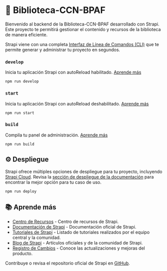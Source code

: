 # 🚀 Biblioteca-CCN-BPAF

Bienvenido al backend de la Biblioteca-CCN-BPAF desarrollado con Strapi. Este proyecto te permitirá gestionar el contenido y recursos de la biblioteca de manera eficiente.

Strapi viene con una completa [Interfaz de Línea de Comandos (CLI)](https://docs.strapi.io/dev-docs/cli) que te permite generar y administrar tu proyecto en segundos.

### `develop`

Inicia tu aplicación Strapi con autoReload habilitado. [Aprende más](https://docs.strapi.io/dev-docs/cli#strapi-develop)

```
npm run develop
```

### `start`

Inicia tu aplicación Strapi con autoReload deshabilitado. [Aprende más](https://docs.strapi.io/dev-docs/cli#strapi-start)

```
npm run start
```

### `build`

Compila tu panel de administración. [Aprende más](https://docs.strapi.io/dev-docs/cli#strapi-build)

```
npm run build
```

## ⚙️ Despliegue

Strapi ofrece múltiples opciones de despliegue para tu proyecto, incluyendo [Strapi Cloud](https://cloud.strapi.io). Revisa la [sección de despliegue de la documentación](https://docs.strapi.io/dev-docs/deployment) para encontrar la mejor opción para tu caso de uso.

```
npm run deploy
```

## 📚 Aprende más

- [Centro de Recursos](https://strapi.io/resource-center) - Centro de recursos de Strapi.
- [Documentación de Strapi](https://docs.strapi.io) - Documentación oficial de Strapi.
- [Tutoriales de Strapi](https://strapi.io/tutorials) - Listado de tutoriales realizados por el equipo central y la comunidad.
- [Blog de Strapi](https://strapi.io/blog) - Artículos oficiales y de la comunidad de Strapi.
- [Registro de Cambios](https://strapi.io/changelog) - Conoce las actualizaciones y mejoras del producto.

Contribuye o revisa el repositorio oficial de Strapi en [GitHub](https://github.com/strapi/strapi).


